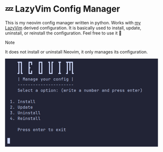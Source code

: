 # 💤 LazyVim Config Manager
This is my neovim config manager written in python. Works with [my LazyVim](https://github.com/Mathiew82/lazyvim-config) derived configuration.
It is basically used to install, update, uninstall, or reinstall the configuration. Feel free to use it 🚀

> [!NOTE]  
> It does not install or uninstall Neovim, it only manages its configuration.

![](screenshot.png)
